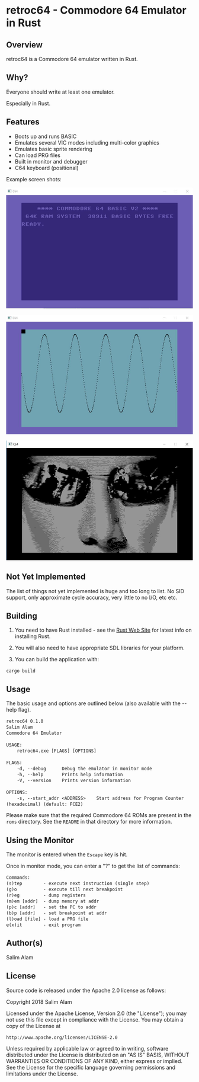 # retroc64 - Commodore 64 Emulator in Rust

## Overview

retroc64 is a Commodore 64 emulator written in Rust.

## Why?

Everyone should write at least one emulator.

Especially in Rust.

## Features

* Boots up and runs BASIC
* Emulates several VIC modes including multi-color graphics
* Emulates basic sprite rendering
* Can load PRG files
* Built in monitor and debugger
* C64 keyboard (positional)

Example screen shots:

![BASIC screen](img/basic.jpg "BASIC screen")

![Bitmap Graphics](img/sine.jpg "Bitmap graphics")

![Bitmap Graphics](img/matrix.jpg "Bitmap graphics")

## Not Yet Implemented

The list of things not yet implemented is huge and too long to list.
No SID support, only approximate cycle accuracy, very little to no I/O, etc etc.

## Building

1. You need to have Rust installed - see the [Rust Web Site](https://www.rust-lang.org/index.html) for latest info on installing Rust.

2. You will also need to have appropriate SDL libraries for your platform.

3. You can build the application with:
```
cargo build
```

## Usage

The basic usage and options are outlined below (also available with the --help flag).

```
retroc64 0.1.0
Salim Alam
Commodore 64 Emulator

USAGE:
    retroc64.exe [FLAGS] [OPTIONS]

FLAGS:
    -d, --debug      Debug the emulator in monitor mode
    -h, --help       Prints help information
    -V, --version    Prints version information

OPTIONS:
    -s, --start_addr <ADDRESS>    Start address for Program Counter (hexadecimal) (default: FCE2)
```

Please make sure that the required Commodore 64 ROMs are present in the `roms` directory. See the `README` in that directory for more information.

## Using the Monitor

The monitor is entered when the `Escape` key is hit.

Once in monitor mode, you can enter a "?" to get the list of commands:

```
Commands:
(s)tep        - execute next instruction (single step)
(g)o          - execute till next breakpoint
(r)eg         - dump registers
(m)em [addr]  - dump memory at addr
(p)c [addr]   - set the PC to addr
(b)p [addr]   - set breakpoint at addr
(l)oad [file] - load a PRG file
e(x)it        - exit program
```

## Author(s)

Salim Alam

## License

Source code is released under the Apache 2.0 license as follows:

Copyright 2018 Salim Alam

Licensed under the Apache License, Version 2.0 (the "License");
you may not use this file except in compliance with the License.
You may obtain a copy of the License at

    http://www.apache.org/licenses/LICENSE-2.0

Unless required by applicable law or agreed to in writing, software
distributed under the License is distributed on an "AS IS" BASIS,
WITHOUT WARRANTIES OR CONDITIONS OF ANY KIND, either express or implied.
See the License for the specific language governing permissions and
limitations under the License.
